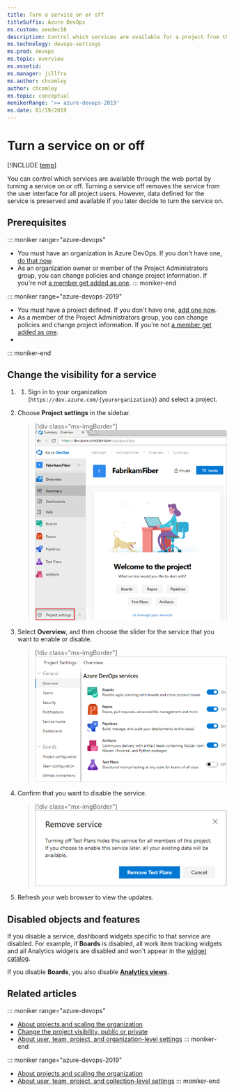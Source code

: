 ```yaml
---
title: Turn a service on or off
titleSuffix: Azure DevOps
ms.custom: seodec18
description: Control which services are available for a project from the web portal  
ms.technology: devops-settings
ms.prod: devops
ms.topic: overview
ms.assetid: 
ms.manager: jillfra
ms.author: chcomley
author: chcomley
ms.topic: conceptual
monikerRange: '>= azure-devops-2019'  
ms.date: 01/19/2019
---
```


# Turn a service on or off

[!INCLUDE [temp](../../_shared/version-azure-devops.md)]

You can control which services are available through the web portal by turning a service on or off. Turning a service off removes the service from the user interface for all project users. However, data defined for the service is preserved and available if you later decide to turn the service on.  

## Prerequisites

::: moniker range="azure-devops"

- You must have an organization in Azure DevOps. If you don't have one, [do that now](../../user-guide/sign-up-invite-teammates.md).
- As an organization owner or member of the Project Administrators group, you can change policies and change project information. If you're not [a member get added as one](../security/set-project-collection-level-permissions.md#project-level).
::: moniker-end

::: moniker range="azure-devops-2019"
- You must have a project defined. If you don't have one, [add one now](../projects/create-project.md).
- As a member of the Project Administrators group, you can change policies and change project information. If you're not [a member get added as one](../security/set-project-collection-level-permissions.md#project-level).
- 
::: moniker-end

## Change the visibility for a service  

1. 1. Sign in to your organization (```https://dev.azure.com/{yourorganization}```) and select a project.
2. Choose **Project settings** in the sidebar.

	> [!div class="mx-imgBorder"]  
	> ![Open project settings](../../_shared/_img/settings/open-project-settings-vert-brn.png)  

3. Select **Overview**, and then choose the slider for the service that you want to enable or disable.

	> [!div class="mx-imgBorder"]  
	> ![Project Settings>General>Services](_img/services/set-service-visibility.png)  

4. Confirm that you want to disable the service.

	> [!div class="mx-imgBorder"]  
	> ![Disable a service confirmation dialog](_img/services/remove-test-service.png)

5. Refresh your web browser to view the updates.


## Disabled objects and features

If you disable a service, dashboard widgets specific to that service are disabled. For example, if **Boards** is disabled, all work item tracking widgets and all Analytics widgets are disabled and won't appear in the [widget catalog](../../report/dashboards/widget-catalog.md).

If you disable **Boards**, you also disable [**Analytics views**](../../report/analytics/what-are-analytics-views.md).

## Related articles

::: moniker range="azure-devops"
- [About projects and scaling the organization](../projects/about-projects.md)  
- [Change the project visibility, public or private](../public/make-project-public.md)
- [About user, team, project, and organization-level settings](about-settings.md)
::: moniker-end

::: moniker range="azure-devops-2019"
- [About projects and scaling the organization](../projects/about-projects.md)  
- [About user, team, project, and collection-level settings](about-settings.md)
::: moniker-end
